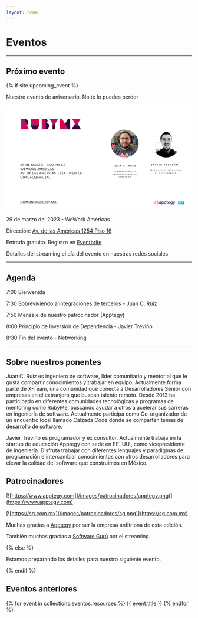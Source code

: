 ```yaml
---
layout: home
---
```


# Eventos

---

## Próximo evento

{% if site.upcoming_event %}

Nuestro evento de aniversario. No te lo puedes perder

![](/images/eventos/marzo_2023/tercer_anuncio.png)

29 de marzo del 2023 - WeWork Américas

Dirección: [Av. de las Américas 1254 Piso 16](https://goo.gl/maps/MenMfLYdK8sEoZZr5)

Entrada gratuita. Registro en [Eventbrite](https://www.eventbrite.com.mx/e/comunidad-ruby-mx-sesion-marzo-2023-tickets-554726149847)

Detalles del streaming el día del evento en nuestras redes sociales

---

## Agenda

7:00 Bienvenida

7:30 Sobreviviendo a integraciones de terceros - Juan C. Ruiz

7:50 Mensaje de nuestro patrocinador (Apptegy)

8:00 Principio de Inversión de Dependencia - Javier Treviño

8:30 Fin del evento - Networking

---

## Sobre nuestros ponentes

Juan C. Ruiz es ingeniero de software, líder comunitario y mentor al que le gusta compartir conocimientos y trabajar en equipo. Actualmente forma parte de X-Team, una comunidad que conecta a Desarrolladores Senior con empresas en el extranjero que buscan talento remoto. Desde 2013 ha participado en diferentes comunidades tecnológicas y programas de mentoring como RubyMe, buscando ayudar a otros a acelerar sus carreras en ingeniería de software. Actualmente participa como Co-organizador de un encuentro local llamado Calzada Code donde se comparten temas de desarrollo de software.

Javier Treviño es programador y ex consultor. Actualmente trabaja en la startup de educación Apptegy con sede en EE. UU., como vicepresidente de ingeniería. Disfruta trabajar con diferentes lenguajes y paradigmas de programación e intercambiar conocimientos con otros desarrolladores para elevar la calidad del software que construimos en México.

## Patrocinadores

[![https://www.apptegy.com](/images/patrocinadores/apptegy.png)](https://www.apptegy.com)

[![https://sg.com.mx](/images/patrocinadores/sg.png)](https://sg.com.mx)

Muchas gracias a [Apptegy](https://www.apptegy.com) por ser la empresa anfitriona de esta edición.

También muchas gracias a [Software Gurú](https://sg.com.mx/) por el streaming.

{% else %}

Estamos preparando los detalles para nuestro siguiente evento.

{% endif %}

## Eventos anteriores

{% for event in collections.eventos.resources %}
 <a href="{{ event.relative_url }}">{{ event.title }}</a>
{% endfor %}
